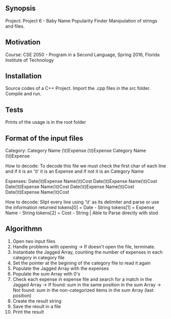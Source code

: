 ## Synopsis

Project: Project 6 - Baby Name Popularity Finder
Manipulation of strings and files.

## Motivation

Course: CSE 2050 - Program in a Second Language, Spring 2016, Florida Institute of Technology

## Installation

Source codes of a C++ Project. 
Import the .cpp files in the src folder.
Compile and run.

## Tests

Prints of the usage is in the root folder

## Format of the input files

Category:
Category Name
(\t)Expense
(\t)Expense
Category Name
(\t)Expense

How to decode: To decode this file we must check the first char of each line and if it is an '\t' it is an Expense and if not it is an Category Name


Expenses:
Date(\t)Expense Name(\t)Cost
Date(\t)Expense Name(\t)Cost
Date(\t)Expense Name(\t)Cost
Date(\t)Expense Name(\t)Cost
Date(\t)Expense Name(\t)Cost

How to decode: Slipt every line using '\t' as its delimiter and parse or use the information returned
tokens[0] = Date - String
tokens[1] = Expense Name - String
tokens[2] = Cost - String | Able to Parse directly with stod



## Algorithmn

1. Open two input files
2. Handle problems with opening
    -> If doesn't open the file, terminate.
3. Instantiate the Jagged Array, counting the number of expenses in each category in category file
4. Set the pointer at the begining of the category file to read it again
5. Populate the Jagged Array with the expenses
6. Populate the sum Array with 0's
7. Check each expense in expense file and search for a match in the Jagged Array
    -> If found: sum in the same position in the sum Array
    -> Not found: sum in the non-categorized items in the sum Array (last position)
7. Create the result string
8. Save the result in a file
9. Print the result